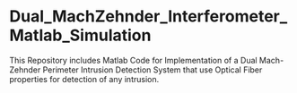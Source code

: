 # Dual_MachZehnder_Interferometer_Matlab_Simulation
 This Repository includes Matlab Code for Implementation of a Dual Mach-Zehnder Perimeter Intrusion Detection System that use Optical Fiber properties for detection of any intrusion.
